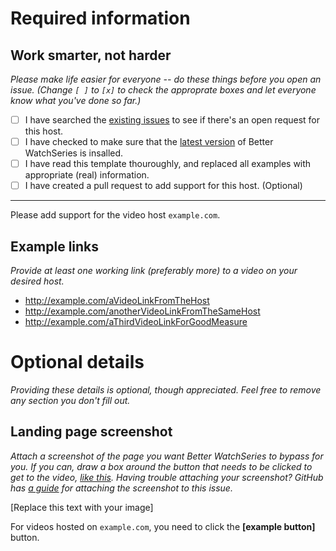 # Required information

## Work smarter, not harder

_Please make life easier for everyone -- do these things before you open an issue._
_(Change `[ ]` to `[x]` to check the approprate boxes and let everyone know what you've done so far.)_

- [ ] I have searched the [existing issues](https://github.com/andrewjmetzger/better-watchseries/issues?q=label%3A%22host+request%22) 
  to see if there's an open request for this host.
- [ ] I have checked to make sure that the [latest version](https://github.com/andrewjmetzger/better-watchseries/raw/master/better-watchseries.user.js) of Better WatchSeries is insalled.
- [ ] I have read this template thouroughly, and replaced all examples with appropriate (real) information.
- [ ] I have created a pull request to add support for this host. (Optional)

----

Please add support for the video host `example.com`.

## Example links

_Provide at least one working link (preferably more) to a video on your desired host._
  - http://example.com/aVideoLinkFromTheHost
  - http://example.com/anotherVideoLinkFromTheSameHost
  - http://example.com/aThirdVideoLinkForGoodMeasure

# Optional details

_Providing these details is optional, though appreciated. Feel free to remove any section you don't fill out._

## Landing page screenshot

_Attach a screenshot of the page you want Better WatchSeries to bypass for you. 
If you can, draw a box around the button that needs to be clicked to get to the video, [like this](https://raw.githubusercontent.com/andrewjmetzger/better-watchseries/master/.github/ISSUE_TEMPLATE/host_request_example.png). 
Having trouble attaching your screenshot? GitHub has [a guide](https://help.github.com/articles/file-attachments-on-issues-and-pull-requests/) for attaching the screenshot to this issue._

[Replace this text with your image]

<!-- Remove the text below if you did not draw a box around the appropriate button, or change it if you did. -->
For videos hosted on `example.com`, you need to click the **[example button]** button.
